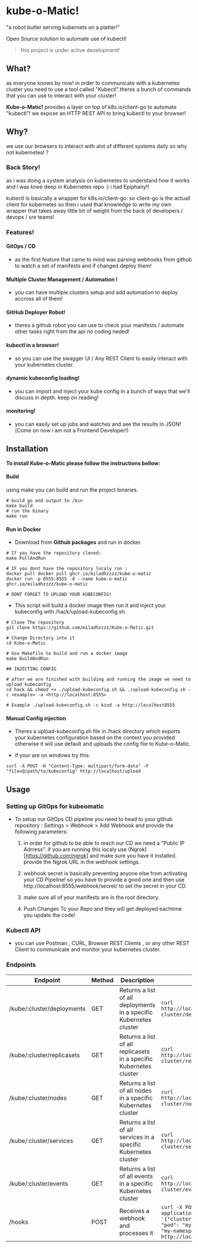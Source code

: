 # kube-o-Matic!

"a robot butler serving kubernets on a platter!"

Open Source solution to automate use of kubectl!

> this project is under active development!

## What?
as everyone knows by now! in order to communicate with a kubernetes cluster you need to use a tool called "Kubectl".theres a bunch of commands that you can use to interact with your cluster!

**Kube-o-Matic!** provides a layer on top of k8s.io/client-go to automate "kubectl"!
we expose an HTTP REST API to bring kubectl to your browser!


## Why?
we use our browsers to interact with alot of different systems daily so why not kubernetes! ?

### Back Story!
as i was doing a system analysis on kubernetes to understand how it works and i was knee deep in Kubernetes repo :) i had Epiphany!!

kubectl is basically a wrapper for k8s.io/client-go. so client-go is the actuall client for kubernetes so then i used that knowledge to write my own wrapper that takes away little bit of weight from the back of developers / devops / sre teams!

### Features!

#### GitOps / CD
- as the first feature that came to mind was parsing webhooks from github to watch a set of manifests and if changed deploy them!

#### Multiple Cluster Management / Automation !
- you can have multiple clusters setup and add automation to deploy accross all of them!

#### GitHub Deployer Robot!
- theres a github robot you can use to check your manifests / automate other tasks right from the api no coding neded!

#### kubectl in a browser!
- so you can use the swagger UI / Any REST Client to easily interact with your kubernetes cluster.

#### dynamic kubeconfig loading!
- you can import and inject your kube config in a bunch of ways that we'll discuss in depth. keep on reading!

#### monitoring!
- you can easily set up jobs and watches and see the results in JSON!(Come on now i am not a Frontend Developer!)

## Installation

**To install Kube-o-Matic please follow the instructions bellow:**

#### Build
using make you can build and run the project binaries.

```shell
# build go and output to /bin
make build
# run the binary
make run
```

#### Run in Docker

- Download from **Github packages** and run in docker.

```shell
# If you have the repository cloned:
make PullAndRun

# IF you dont have the repository localy run :
docker pull docker pull ghcr.io/miladhzzzz/kube-o-matic
docker run -p 8555:8555 -d --name kube-o-matic ghcr.io/miladhzzzz/kube-o-matic

# DONT FORGET TO UPLOAD YOUR KUBECONFIG!

```

- This script will build a docker image then run it and inject your kubeconfig with /hack/upload-kubeconfig.sh.

```shell
# Clone The repository
git clone https://github.com/miladhzzzz/Kube-o-Matic.git

# Change Directory into it
cd Kube-o-Matic

# Use Makefile to build and run a docker image
make BuildAndRun

## INJECTING CONFIG

# after we are finished with building and running the image we need to upload kubeconfig
cd hack && chmod +x ./upload-kubeconfig.sh && ./upload-kubeconfig.sh -c <example> -a <http://localhost:8555>

# Example ./upload-kubeconfig.sh -c kind -a http://localhost8555

```

#### Manual Config injection

- Theres a upload-kubeconfig.sh file in /hack directory which exports your kubernetes configuration based on the context you provided otherwise it will use default and uploads the config file to Kube-o-Matic.

- if your are on windows try this:
```shell
curl -X POST -H "Content-Type: multipart/form-data" -F "file=@/path/to/kubeconfig" http://localhost/upload
```

## Usage

### Setting up GitOps for kubeomatic
- To setup our GitOps CD pipeline you need to head to your github repository : Settings > Webhook > Add Webhook and provide the following parameters:
    1. in order for github to be able to reach our CD we need a "Public IP Adrress". if you are running this localy use (Ngrok)[https://github.com/ngrok] and make sure you have it installed. provide the Ngrok URL in the webhook settings.

    2. webhook secret is basically preventing anyone else from activating your CD Pipeline! so you have to provide a good one and then use http://localhost:8555/webhook/secret/<YOUR SECRET HERE> to set the secret in your CD.

    3. make sure all of your manifests are in the root directory.

    4. Push Changes To your Repo and they will get deployed eachtime you update the code!

### Kubectl API

- you can use Postman , CURL, Browser REST Clients , or any other REST Client to communicate and monitor your kubernetes cluster.

### Endpoints

| Endpoint | Method | Description | Example |
| --- | --- | --- | --- |
| /kube/:cluster/deployments | GET | Returns a list of all deployments in a specific Kubernetes cluster | `curl http://localhost:8555/kube/my-cluster/deployments` |
| /kube/:cluster/replicasets | GET | Returns a list of all replicasets in a specific Kubernetes cluster | `curl http://localhost:8555/kube/my-cluster/replicasets` |
| /kube/:cluster/nodes | GET | Returns a list of all nodes in a specific Kubernetes cluster | `curl http://localhost:8555/kube/my-cluster/nodes` |
| /kube/:cluster/services | GET | Returns a list of all services in a specific Kubernetes cluster | `curl http://localhost:8555/kube/my-cluster/services` |
| /kube/:cluster/events | GET | Returns a list of all events in a specific Kubernetes cluster | `curl http://localhost:8555/kube/my-cluster/events` |
| /hooks | POST | Receives a webhook and processes it | `curl -X POST -H "Content-Type: application/json" -d '{"cluster": "my-cluster", "pod": "my-pod", "namespace": "my-namespace"}' http://localhost:8555/hooks` |